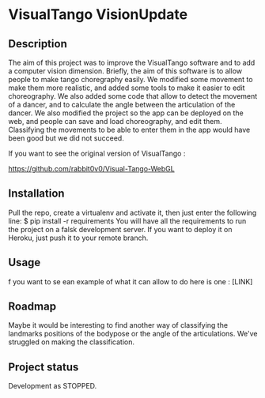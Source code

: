 # VisualTango VisionUpdate

## Description
The aim of this project was to improve the VisualTango software and to add a computer vision dimension. Briefly, the aim of this software is to allow people to make tango choregraphy easily. 
We modified some movement to make them more realistic, and added some tools to make it easier to edit choreography. We also added some code that allow to detect the movement of a dancer, and to calculate the angle between the articulation of the dancer. We also modified the project so the app can be deployed on the web, and people can save and load choreography, and edit them. Classifying the movements to be able to enter them in the app would have been good but we did not succeed.

If you want to see the original version of VisualTango :

https://github.com/rabbit0v0/Visual-Tango-WebGL

## Installation
Pull the repo, create a virtualenv and activate it, then just enter the following line:
$ pip install -r requirements
You will have all the requirements to run the project on a falsk development server.
If you want to deploy it on Heroku, just push it to your remote branch.

## Usage
f you want to se ean example of what it can allow to do here is one : [LINK]

## Roadmap
Maybe it would be interesting to find another way of classifying the landmarks positions of the bodypose or the angle of the articulations. We've struggled on making the classification.

## Project status
Development as STOPPED.
